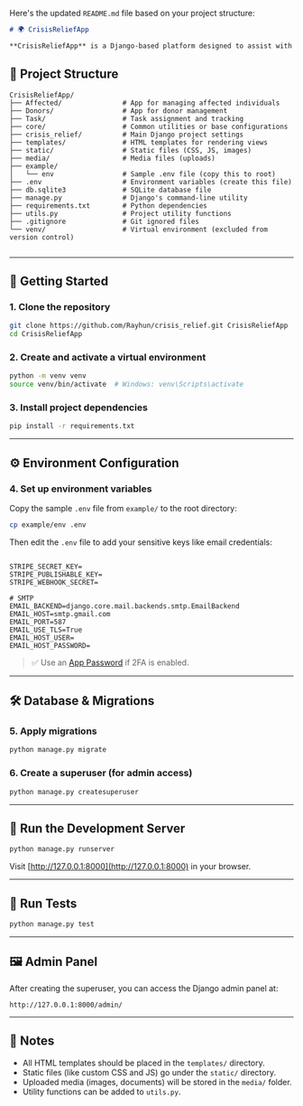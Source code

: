 Here's the updated `README.md` file based on your project structure:

```markdown
# 🌍 CrisisReliefApp

**CrisisReliefApp** is a Django-based platform designed to assist with organizing and delivering aid to individuals affected by crises. It supports multiple modules like Donors, Affected Individuals, and Task Management. This document guides you through setting up and running the project locally.

```

## 📁 Project Structure

```plaintext
CrisisReliefApp/
├── Affected/               # App for managing affected individuals
├── Donors/                 # App for donor management
├── Task/                   # Task assignment and tracking
├── core/                   # Common utilities or base configurations
├── crisis_relief/          # Main Django project settings
├── templates/              # HTML templates for rendering views
├── static/                 # Static files (CSS, JS, images)
├── media/                  # Media files (uploads)
├── example/
│   └── env                 # Sample .env file (copy this to root)
├── .env                    # Environment variables (create this file)
├── db.sqlite3              # SQLite database file
├── manage.py               # Django's command-line utility
├── requirements.txt        # Python dependencies
├── utils.py                # Project utility functions
├── .gitignore              # Git ignored files
└── venv/                   # Virtual environment (excluded from version control)


````

---

## 🚀 Getting Started

### 1. Clone the repository

```bash
git clone https://github.com/Rayhun/crisis_relief.git CrisisReliefApp
cd CrisisReliefApp
````

### 2. Create and activate a virtual environment

```bash
python -m venv venv
source venv/bin/activate  # Windows: venv\Scripts\activate
```

### 3. Install project dependencies

```bash
pip install -r requirements.txt
```

---

## ⚙️ Environment Configuration

### 4. Set up environment variables

Copy the sample `.env` file from `example/` to the root directory:

```bash
cp example/env .env
```

Then edit the `.env` file to add your sensitive keys like email credentials:

```env

STRIPE_SECRET_KEY=
STRIPE_PUBLISHABLE_KEY=
STRIPE_WEBHOOK_SECRET=

# SMTP
EMAIL_BACKEND=django.core.mail.backends.smtp.EmailBackend
EMAIL_HOST=smtp.gmail.com
EMAIL_PORT=587
EMAIL_USE_TLS=True
EMAIL_HOST_USER=
EMAIL_HOST_PASSWORD=
```

> ✅ Use an [App Password](https://support.google.com/accounts/answer/185833) if 2FA is enabled.

---

## 🛠️ Database & Migrations

### 5. Apply migrations

```bash
python manage.py migrate
```

### 6. Create a superuser (for admin access)

```bash
python manage.py createsuperuser
```

---

## 🧪 Run the Development Server

```bash
python manage.py runserver
```

Visit [http://127.0.0.1:8000](http://127.0.0.1:8000) in your browser.

---

## 🧪 Run Tests

```bash
python manage.py test
```

---

## 🖼️ Admin Panel

After creating the superuser, you can access the Django admin panel at:

```
http://127.0.0.1:8000/admin/
```

---

## 📌 Notes

* All HTML templates should be placed in the `templates/` directory.
* Static files (like custom CSS and JS) go under the `static/` directory.
* Uploaded media (images, documents) will be stored in the `media/` folder.
* Utility functions can be added to `utils.py`.

